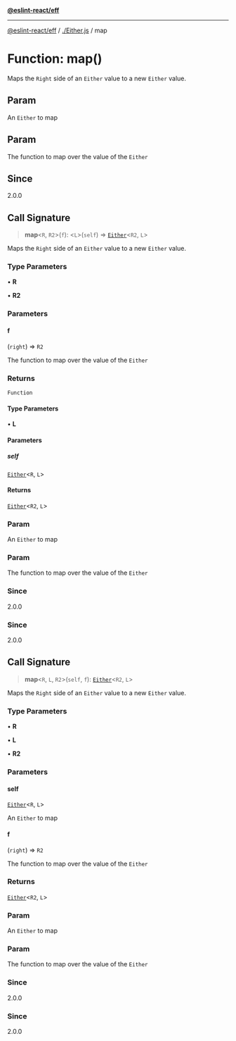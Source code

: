 [**@eslint-react/eff**](../../README.md)

***

[@eslint-react/eff](../../README.md) / [./Either.js](../README.md) / map

# Function: map()

Maps the `Right` side of an `Either` value to a new `Either` value.

## Param

An `Either` to map

## Param

The function to map over the value of the `Either`

## Since

2.0.0

## Call Signature

> **map**\<`R`, `R2`\>(`f`): \<`L`\>(`self`) => [`Either`](../type-aliases/Either.md)\<`R2`, `L`\>

Maps the `Right` side of an `Either` value to a new `Either` value.

### Type Parameters

• **R**

• **R2**

### Parameters

#### f

(`right`) => `R2`

The function to map over the value of the `Either`

### Returns

`Function`

#### Type Parameters

• **L**

#### Parameters

##### self

[`Either`](../type-aliases/Either.md)\<`R`, `L`\>

#### Returns

[`Either`](../type-aliases/Either.md)\<`R2`, `L`\>

### Param

An `Either` to map

### Param

The function to map over the value of the `Either`

### Since

2.0.0

### Since

2.0.0

## Call Signature

> **map**\<`R`, `L`, `R2`\>(`self`, `f`): [`Either`](../type-aliases/Either.md)\<`R2`, `L`\>

Maps the `Right` side of an `Either` value to a new `Either` value.

### Type Parameters

• **R**

• **L**

• **R2**

### Parameters

#### self

[`Either`](../type-aliases/Either.md)\<`R`, `L`\>

An `Either` to map

#### f

(`right`) => `R2`

The function to map over the value of the `Either`

### Returns

[`Either`](../type-aliases/Either.md)\<`R2`, `L`\>

### Param

An `Either` to map

### Param

The function to map over the value of the `Either`

### Since

2.0.0

### Since

2.0.0
